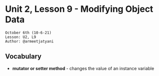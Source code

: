 # **Unit 2, Lesson 9 - Modifying Object Data**
`October 6th (10-6-21)`<br>
`Lesson: U2, L9`<br>
`Author: @armeetjatyani`

## **Vocabulary**
- **mutator or setter method** - changes the value of an instance variable